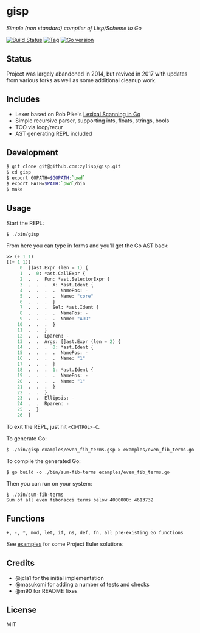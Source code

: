 # gisp

*Simple (non standard) compiler of Lisp/Scheme to Go*

[![Build Status][travis-badge]][travis]
[![Tag][tag-badge]][tag]
[![Go version][go-v]](.travis.yml)


## Status

Project was largely abandoned in 2014, but revived in 2017 with updates from
various forks as well as some additional cleanup work.

## Includes

- Lexer based on Rob Pike's
  [Lexical Scanning in Go](https://talks.golang.org/2011/lex.slide)
- Simple recursive parser, supporting ints, floats, strings, bools
- TCO via loop/recur
- AST generating REPL included


## Development

```bash
$ git clone git@github.com:zylisp/gisp.git
$ cd gisp
$ export GOPATH=$GOPATH:`pwd`
$ export PATH=$PATH:`pwd`/bin
$ make
```

## Usage

Start the REPL:

```
$ ./bin/gisp
```

From here you can type in forms and you'll get the Go AST back:

```lisp
>> (+ 1 1)
[(+ 1 1)]
     0  []ast.Expr (len = 1) {
     1  .  0: *ast.CallExpr {
     2  .  .  Fun: *ast.SelectorExpr {
     3  .  .  .  X: *ast.Ident {
     4  .  .  .  .  NamePos: -
     5  .  .  .  .  Name: "core"
     6  .  .  .  }
     7  .  .  .  Sel: *ast.Ident {
     8  .  .  .  .  NamePos: -
     9  .  .  .  .  Name: "ADD"
    10  .  .  .  }
    11  .  .  }
    12  .  .  Lparen: -
    13  .  .  Args: []ast.Expr (len = 2) {
    14  .  .  .  0: *ast.Ident {
    15  .  .  .  .  NamePos: -
    16  .  .  .  .  Name: "1"
    17  .  .  .  }
    18  .  .  .  1: *ast.Ident {
    19  .  .  .  .  NamePos: -
    20  .  .  .  .  Name: "1"
    21  .  .  .  }
    22  .  .  }
    23  .  .  Ellipsis: -
    24  .  .  Rparen: -
    25  .  }
    26  }
```

To exit the REPL, just hit `<CONTROL>-C`.

To generate Go:

```
$ ./bin/gisp examples/even_fib_terms.gsp > examples/even_fib_terms.go
```

To compile the generated Go:

```
$ go build -o ./bin/sum-fib-terms examples/even_fib_terms.go
```

Then you can run on your system:

```
$ ./bin/sum-fib-terms
Sum of all even fibonacci terms below 4000000: 4613732
```

## Functions

```
+, -, *, mod, let, if, ns, def, fn, all pre-existing Go functions
```

See [examples](examples) for some Project Euler solutions

## Credits

* @jcla1 for the initial implementation
* @masukomi for adding a number of tests and checks
* @m90 for README fixes

## License

MIT


<!-- Named page links below: /-->

[logo]: media/images/logo-1-250x.png
[logo-large]: media/images/logo-1.png
[travis]: https://travis-ci.org/zylisp/gisp
[travis-badge]: https://travis-ci.org/zylisp/gisp.png?branch=master
[tag-badge]: https://img.shields.io/github/tag/zylisp/gisp.svg
[tag]: https://github.com/zylisp/gisp/tags
[go-v]: https://img.shields.io/badge/Go-1.12-blue.svg

